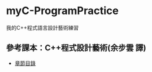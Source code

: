 # myC-ProgramPractice
我的C++程式語言設計藝術練習


參考課本：C++程式設計藝術(余步雲 譯)
--------------------------
* [章節目錄](chapterDemo/README.md)
